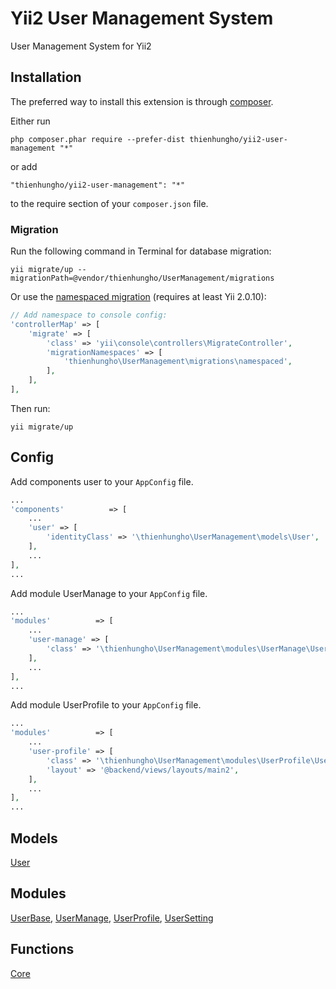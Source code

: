 Yii2 User Management System
====================
User Management System for Yii2

Installation
------------

The preferred way to install this extension is through [composer](http://getcomposer.org/download/).

Either run

```
php composer.phar require --prefer-dist thienhungho/yii2-user-management "*"
```

or add

```
"thienhungho/yii2-user-management": "*"
```

to the require section of your `composer.json` file.

### Migration

Run the following command in Terminal for database migration:

```
yii migrate/up --migrationPath=@vendor/thienhungho/UserManagement/migrations
```

Or use the [namespaced migration](http://www.yiiframework.com/doc-2.0/guide-db-migrations.html#namespaced-migrations) (requires at least Yii 2.0.10):

```php
// Add namespace to console config:
'controllerMap' => [
    'migrate' => [
        'class' => 'yii\console\controllers\MigrateController',
        'migrationNamespaces' => [
            'thienhungho\UserManagement\migrations\namespaced',
        ],
    ],
],
```

Then run:
```
yii migrate/up
```

Config
------------

Add components user to your `AppConfig` file.

```php
...
'components'          => [
    ...
    'user' => [
        'identityClass' => '\thienhungho\UserManagement\models\User',
    ],
    ...
],
...
```

Add module UserManage to your `AppConfig` file.

```php
...
'modules'          => [
    ...
    'user-manage' => [
        'class' => '\thienhungho\UserManagement\modules\UserManage\UserManage',
    ],
    ...
],
...
```

Add module UserProfile to your `AppConfig` file.

```php
...
'modules'          => [
    ...
    'user-profile' => [
        'class' => '\thienhungho\UserManagement\modules\UserProfile\UserProfile',
        'layout' => '@backend/views/layouts/main2',
    ],
    ...
],
...
```
Models
------------

[User](https://github.com/thienhungho/yii2-user-management/blob/master/docs/models/User.php)

Modules
------------

[UserBase](https://github.com/thienhungho/yii2-user-management/tree/master/src/modules/UserBase), [UserManage](https://github.com/thienhungho/yii2-user-management/tree/master/src/modules/UserManage), [UserProfile](https://github.com/thienhungho/yii2-user-management/tree/master/src/modules/UserProfile), [UserSetting](https://github.com/thienhungho/yii2-user-management/tree/master/src/modules/UserSetting)

Functions
------------

[Core](https://github.com/thienhungho/yii2-user-management/tree/master/src/functions/core.php)